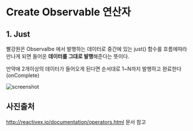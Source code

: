 # Create Observable 연산자    

## 1. Just  

빨강원은 Observalbe 에서 발행하는 데이터로 중간에 있는 just() 함수를 흐름에따라 만나게 되면 들어온 **데이터를 그대로 발행**해준다는 뜻이다.  

만약에 2개이상의 데이터가 들어오게 된다면 순서대로 1~N까지 발행하고 완료한다(onComplete)  

![screenshot](https://raw.githubusercontent.com/wiki/ReactiveX/RxJava/images/rx-operators/Single.just.png)

## 사진출처 
http://reactivex.io/documentation/operators.html 문서 참고